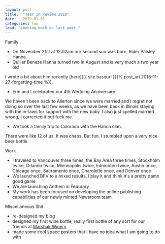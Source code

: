 ```yaml
---
layout: post
title:  "Year in Review 2018"
date:   2019-01-01
categories: fun
lead: "Looking back on last year."
---
```


Family

- On November 21st at 12:02am our second son was born, Rider Paisley Hanna
- Quiller Beneze Hanna turned two in August and is very much a two year old

I wrote a bit about him recently [here]({{ site.baseurl }}{% post_url 2018-11-27-forgetting-time %}).

- Erin and I celebrated our 4th Wedding Anniversary

We haven't been back to Allerton since we were married and I regret not doing so over the last few weeks, as we have been back in Illinois staying with the in-laws for support with the new baby. I also just spelled married wrong, I corrected it but fuck me.

- We took a family trip to Colorado with the Hanna clan. 

There were like 12 of us. It was chaos. But fun. I stumbled upon a very nice beer bottle.

Work
- I traveled to Vancouver three times, the Bay Area three times, Stockholm twice, Orlando twice, Minneapolis twice, Edmonton twice, Austin once, Chicago once, Sacramento once, Charolette once, and Denver once
- We launched BFV to a mixed results, I play it and think it's a pretty damn good game
- We are launching Anthem in Feburary
- My work has been focused on developing the online publishing capabilities of our newly minted Newsroom team

Miscellaneous Shit

- re-designed my blog
- designed my first wine bottle, really first bottle of any sort for our friends at [Marshak Winery](www.marshakwinery.com)
- made some cool space posters that I have no idea what I am going to do with











